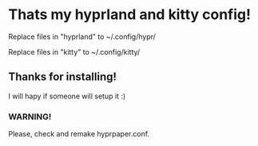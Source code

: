 # Thats my hyprland and kitty config!
Replace files in "hyprland" to ~/.config/hypr/

Replace files in "kitty" to ~/.config/kitty/

## Thanks for installing!
I will hapy if someone will setup it :)

### WARNING!
Please, check and remake hyprpaper.conf.

